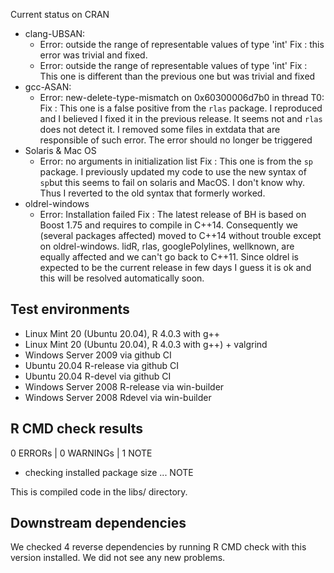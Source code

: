 Current status on CRAN

- clang-UBSAN: 
  - Error: outside the range of representable values of type 'int'
    Fix  : this error was trivial and fixed.
  - Error: outside the range of representable values of type 'int'
    Fix  : This one is different than the previous one but was trivial and fixed
- gcc-ASAN:
  - Error: new-delete-type-mismatch on 0x60300006d7b0 in thread T0:
    Fix  : This one is a false positive from the `rlas` package. I reproduced and I believed I fixed it 
    in the previous release. It seems not and `rlas` does not detect it. I removed some files 
    in extdata that are responsible of such error. The error should no longer be triggered
- Solaris & Mac OS
  - Error: no arguments in initialization list
    Fix  : This one is from the `sp` package. I previously updated my code to use the new 
    syntax of `sp`but this seems to fail on solaris and MacOS. I don't know why. Thus I 
    reverted to the old syntax that formerly worked.
- oldrel-windows
   - Error: Installation failed
     Fix  : The latest release of BH is based on Boost 1.75 and requires to compile in C++14.
     Consequently we (several packages affected) moved to C++14 without trouble except on
     oldrel-windows. lidR, rlas, googlePolylines, wellknown, are equally affected and we can't
     go back to C++11. Since oldrel is expected to be the current release in few days I guess
     it is ok and this will be resolved automatically soon.
     
## Test environments

* Linux Mint 20 (Ubuntu 20.04), R 4.0.3 with g++
* Linux Mint 20 (Ubuntu 20.04), R 4.0.3 with g++) + valgrind 
* Windows Server 2009 via github CI
* Ubuntu 20.04 R-release via github CI
* Ubuntu 20.04 R-devel via github CI
* Windows Server 2008 R-release via win-builder
* Windows Server 2008 Rdevel via win-builder

## R CMD check results

0 ERRORs | 0 WARNINGs | 1 NOTE

- checking installed package size ... NOTE

This is compiled code in the libs/ directory.

## Downstream dependencies

We checked 4 reverse dependencies by running R CMD check with this version installed. 
We did not see any new problems.

